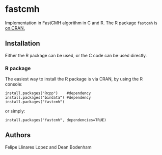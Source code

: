 # fastcmh

Implementation in FastCMH algorithm in C and R. The R package `fastcmh` is [on CRAN.](https://CRAN.R-project.org/package=fastcmh)

## Installation

Either the R package can be used, or the C code can be used directly.

### R package

The easiest way to install the R package is via CRAN, by using the R console:

```
install.packages("Rcpp")    #dependency  
install.packages("bindata") #dependency  
install.packages("fastcmh")
```

or simply:

```
install.packages("fastcmh", dependencies=TRUE)
```


## Authors

Felipe Llinares Lopez and Dean Bodenham
